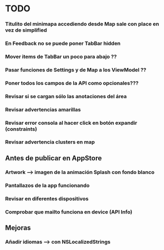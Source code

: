 
# TODO

### Titulito del minimapa accediendo desde Map sale con place en vez de simplified
### En Feedback no se puede poner TabBar hidden
### Mover items de TabBar un poco para abajo ??
### Pasar funciones de Settings y de Map a los ViewModel ??
### Poner todos los campos de la API como opcionales???
### Revisar si se cargan sólo las anotaciones del área
### Revisar advertencias amarillas


### Revisar error consola al hacer click en botón expandir (constraints)
### Revisar advertencia clusters en map



## Antes de publicar en AppStore

### Artwork --> imagen de la animación Splash con fondo blanco
### Pantallazos de la app funcionando
### Revisar en diferentes dispositivos
### Comprobar que mailto funciona en device (API Info)



## Mejoras

### Añadir idiomas --> con NSLocalizedStrings

